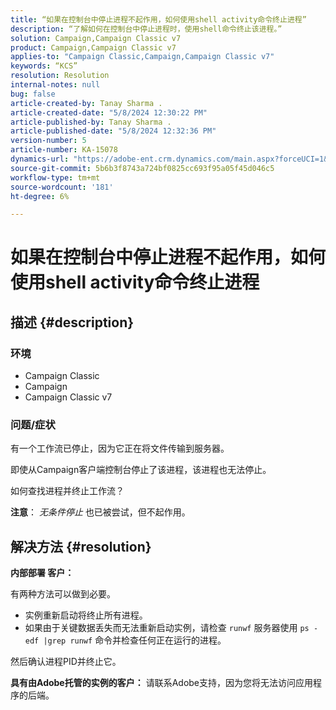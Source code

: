 ```yaml
---
title: “如果在控制台中停止进程不起作用，如何使用shell activity命令终止进程”
description: “了解如何在控制台中停止进程时，使用shell命令终止该进程。”
solution: Campaign,Campaign Classic v7
product: Campaign,Campaign Classic v7
applies-to: "Campaign Classic,Campaign,Campaign Classic v7"
keywords: “KCS”
resolution: Resolution
internal-notes: null
bug: false
article-created-by: Tanay Sharma .
article-created-date: "5/8/2024 12:30:22 PM"
article-published-by: Tanay Sharma .
article-published-date: "5/8/2024 12:32:36 PM"
version-number: 5
article-number: KA-15078
dynamics-url: "https://adobe-ent.crm.dynamics.com/main.aspx?forceUCI=1&pagetype=entityrecord&etn=knowledgearticle&id=6a74b4bb-360d-ef11-9f8a-6045bd026dc7"
source-git-commit: 5b6b3f8743a724bf0825cc693f95a05f45d046c5
workflow-type: tm+mt
source-wordcount: '181'
ht-degree: 6%

---
```


# 如果在控制台中停止进程不起作用，如何使用shell activity命令终止进程

## 描述 {#description}


### <b>环境</b>

- Campaign Classic
- Campaign
- Campaign Classic v7




### <b>问题/症状</b>

有一个工作流已停止，因为它正在将文件传输到服务器。

即使从Campaign客户端控制台停止了该进程，该进程也无法停止。

如何查找进程并终止工作流？

<b>注意</b>： *无条件停止* 也已被尝试，但不起作用。


## 解决方法 {#resolution}


<b>内部部署</b><b> 客户：</b>

有两种方法可以做到必要。

- 实例重新启动将终止所有进程。
- 如果由于关键数据丢失而无法重新启动实例，请检查 `runwf` 服务器使用 `ps -edf |grep runwf` 命令并检查任何正在运行的进程。


然后确认进程PID并终止它。

<b>具有由Adobe托管的实例的客户：</b> 请联系Adobe支持，因为您将无法访问应用程序的后端。
